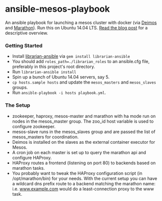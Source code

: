 ansible-mesos-playbook
======================

An ansible playbook for launching a mesos cluster with docker (via [Deimos](https://github.com/mesosphere/deimos) and [Marathon](https://github.com/mesosphere/marathon)). Run this on Ubuntu 14.04 LTS. [Read the blog post](http://blog.michaelhamrah.com/2014/06/setting-up-a-multi-node-mesos-cluster-running-docker-haproxy-and-marathon-with-ansible/) for a descriptive overview.

### Getting Started

* Install [librarian-ansible](https://github.com/bcoe/librarian-ansible) via ```gem install librarian-ansible```
* You should add ```roles_path=./librarian_roles``` to an ansible.cfg file, preferably in this project's root directory.
* Run ```librarian-ansible install```
* Spin up a bunch of Ubuntu 14.04 servers, say 5.
* ```cp hosts.sample hosts``` and update the ```mesos_masters``` and ```mesos_slaves``` groups.
* Run ```ansible-playbook -i hosts playbook.yml```.

### The Setup

* zookeeper, haproxy, mesos-master and marathon with ha mode run on nodes in the mesos_master group. The zoo_id host variable is used to configure zookeeper.
* mesos-slave runs in the mesos_slaves group and are passed the list of mesos_masters for coordination.
* Deimos is installed on the slaves as the external container executor for Mesos.
* A cron job on each master is set up to query the marathon api and configure HAProxy.
* HAProxy routes a frontend (listening on port 80) to backends based on marathon tasks.
* You probably want to tweak the HAProxy configuration script (in /opt/marathon/bin) for your needs. With the current setup you can have a wildcard dns prefix route to a backend matching the marathon name: i.e. www.example.com would do a least-connection proxy to the www task.
